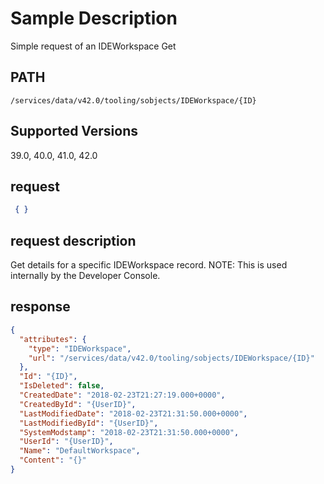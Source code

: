 # Sample Description
Simple request of an IDEWorkspace Get

## PATH
```
/services/data/v42.0/tooling/sobjects/IDEWorkspace/{ID}
```
## Supported Versions
39.0, 40.0, 41.0, 42.0

## request
```json
 { }
```

## request description
Get details for a specific IDEWorkspace record. NOTE: This is used internally by the Developer Console.

## response
```json
{
  "attributes": {
    "type": "IDEWorkspace",
    "url": "/services/data/v42.0/tooling/sobjects/IDEWorkspace/{ID}"
  },
  "Id": "{ID}",
  "IsDeleted": false,
  "CreatedDate": "2018-02-23T21:27:19.000+0000",
  "CreatedById": "{UserID}",
  "LastModifiedDate": "2018-02-23T21:31:50.000+0000",
  "LastModifiedById": "{UserID}",
  "SystemModstamp": "2018-02-23T21:31:50.000+0000",
  "UserId": "{UserID}",
  "Name": "DefaultWorkspace",
  "Content": "{}"
}
```
